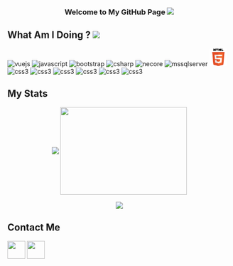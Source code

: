 
<h3 align="center">
  Welcome to My GitHub Page
  <img src="https://media1.giphy.com/media/FxAYkQqdw63hC/giphy.gif" width="36">
</h3>

<h2>What Am I Doing ? <img src="https://media1.giphy.com/media/hS42TuYYnANLFR9IRQ/giphy.gif" width="50"></h2>
<p align="left">
    <img 
      src="https://media4.giphy.com/media/VgGthkhUvGgOit7Y9i/giphy.gif"
      alt="vuejs" width="40" height="40" />
    <img 
      src="https://media1.giphy.com/media/ln7z2eWriiQAllfVcn/giphy.gif"
      alt="javascript" width="40" height="40" />
    <img 
      src="https://media4.giphy.com/media/Sr8xDpMwVKOHUWDVRD/giphy.gif"
      alt="bootstrap" width="40" height="40" />
    <img 
      src="https://raw.githubusercontent.com/jmnote/z-icons/master/svg/csharp.svg"
      alt="csharp" width="40" height="40" />
    <img 
      src="https://cdn.jsdelivr.net/gh/devicons/devicon/icons/dotnetcore/dotnetcore-original.svg"
      alt="necore" width="40" height="40" />
    <img 
      src="https://cdn.jsdelivr.net/gh/devicons/devicon/icons/microsoftsqlserver/microsoftsqlserver-plain.svg"
      alt="mssqlserver" width="40" height="40" />
    <img
      src="https://raw.githubusercontent.com/devicons/devicon/master/icons/html5/html5-original-wordmark.svg"
      alt="html5" width="40" height="40" /> 
    <img
      src="https://icons-for-free.com/iconfiles/png/512/postgresql+plain+wordmark-1324760555518154961.png" 
      alt="css3" width="40" height="40" />
    <img
      src="https://cdn.changelog.com/uploads/icons/topics/kJ/icon_large.png?v=63683332430" 
      alt="css3" width="40" height="40" />
    <img
      src="https://cdn.worldvectorlogo.com/logos/rabbitmq.svg" 
      alt="css3" width="40" height="40" />
    <img
      src="https://www.gencayyildiz.com/blog/wp-content/uploads/2020/12/NET-Core-MassTransit-Kullanarak-RabbitMQ-Ile-Messaging-10.png" 
      alt="css3" width="40" height="40" />
    <img
      src="https://cdn.worldvectorlogo.com/logos/redis.svg" 
      alt="css3" width="40" height="40" />
    <img
      src="https://www.svgrepo.com/show/331370/docker.svg" 
      alt="css3" width="40" height="40" />
</p>

<h2>My Stats</h2>
<p align="center">
    <img align="center" style="width:338px" src="https://github-readme-stats.vercel.app/api?username=abdullahhdarcin&show_icons=true&locale=en&theme=default"/>
    <img align="center" style="width:285px; height:197px;" src="https://github-readme-stats.vercel.app/api/top-langs?username=abdullahhdarcin&show_icons=true&locale=en&layout=compact&theme=default"/>
</p>

<p align="center">
    <img align="center" style="width:338px" src="https://media4.giphy.com/media/1hBWHsBYoqYOfsmAsL/giphy.gif"/>
</p>

<h2>Contact Me</h2>
<a href="https://www.linkedin.com/in/abdullah-dar%C3%A7%C4%B1n/" target="_blank"><img align="center"width="40" height="40" src="https://i0.wp.com/www.owlishcommunications.com/thewisdomzone/wp-content/uploads/LINKEDIN-LOGO-2-Animated-Pulsating.gif?"/></a>
<a href="mailto:abdullahdarcin01@gmail.com" target="_blank"><img align="center"width="40" height="40" src="https://d1muf25xaso8hp.cloudfront.net/https%3A%2F%2Fs3.amazonaws.com%2Fappforest_uf%2Ff1626355319613x484158047569452200%2FGmail_Small_Business.gif"/></a>

